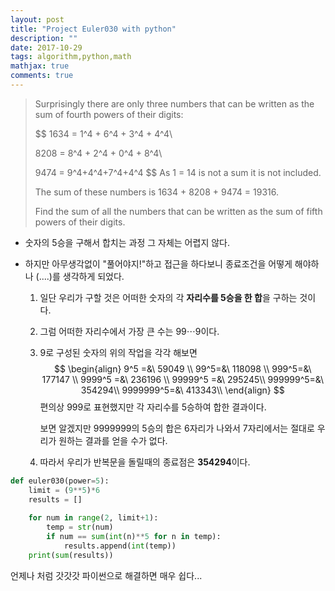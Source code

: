```yaml
---
layout: post
title: "Project Euler030 with python"
description: ""
date: 2017-10-29
tags: algorithm,python,math
mathjax: true
comments: true
---
```


> Surprisingly there are only three numbers that can be written as the sum of fourth powers of their digits:
>
> $$
> 1634 = 1^4 + 6^4 + 3^4 + 4^4\\
>
> 8208 = 8^4 + 2^4 + 0^4 + 8^4\\
>
> 9474 = 9^4+4^4+7^4+4^4
> $$
> As 1 = 14 is not a sum it is not included.
>
> The sum of these numbers is 1634 + 8208 + 9474 = 19316.
>
> Find the sum of all the numbers that can be written as the sum of fifth powers of their digits.



- 숫자의 5승을 구해서 합치는 과정 그 자체는 어렵지 않다.

- 하지만 아무생각없이 "풀어야지!"하고 접근을 하다보니 종료조건을 어떻게 해야하나 (....)를 생각하게 되었다.

  1. 일단 우리가 구할 것은 어떠한 숫자의 각 **자리수를 5승을 한 합**을 구하는 것이다.

  2. 그럼 어떠한 자리수에서 가장 큰 수는 $99\cdots9$이다.

  3. 9로 구성된 숫자의 위의 작업을 각각 해보면
     $$
     \begin{align}
     9^5 =&\ 59049 \\
     99^5=&\ 118098 \\
     999^5=&\ 177147  \\
     9999^5 =&\ 236196 \\
     99999^5 =&\ 295245\\
     999999^5=&\ 354294\\
     9999999^5=&\ 413343\\ 
     \end{align}
     $$
     편의상 999로 표현했지만 각 자리수를 5승하여 합한 결과이다.

     보면 알겠지만 9999999의 5승의 합은 6자리가 나와서 7자리에서는 절대로 우리가 원하는 결과를 얻을 수가 없다.

  4. 따라서 우리가 반복문을 돌릴때의 종료점은 **354294**이다.

```python
def euler030(power=5):
    limit = (9**5)*6
    results = []
    
    for num in range(2, limit+1):
        temp = str(num)
        if num == sum(int(n)**5 for n in temp):
            results.append(int(temp))
    print(sum(results))
```

언제나 처럼 갓갓갓 파이썬으로 해결하면 매우 쉽다...

























